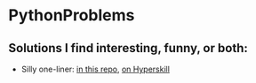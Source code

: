 # PythonProblems
## Solutions I find interesting, funny, or both:
- Silly one-liner: [in this repo](https://github.com/fipachu/PythonProblems/blob/fdc24d7421fd65d2d138aba905c9f5c6f81be043/Topics/Operations%20with%20dictionary/Frequency%20Dictionary/main.py), [on Hyperskill](https://hyperskill.org/learn/step/6487#solutions-2545467)
